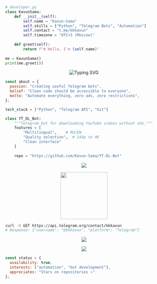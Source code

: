 ```python
# developer.py
class KavunSama:
    def __init__(self):
        self.name = "Kavun-Sama"
        self.skills = ["Python", "Telegram Bots", "Automation"]
        self.contact = "t.me/kkkavun"
        self.timezone = "UTC+3 (Moscow)"
        
    def greet(self):
        return f"# Hello, I'm {self.name}"
        
me = KavunSama()
print(me.greet())
```

<div align="center">
  <img src="https://readme-typing-svg.herokuapp.com?font=Fira+Code&pause=1000&color=FFFFFF&center=true&vCenter=true&width=435&lines=Python+Developer;Telegram+Bot+Creator;Automation+Enthusiast" alt="Typing SVG" />
</div>

```javascript
const about = {
  passion: "Creating useful Telegram bots",
  belief: "Clean code should be accessible to everyone",
  motto: "Automate everything, zero ads, zero restrictions",
};
```

```python
tech_stack = ["Python", "Telegram API", "Git"]
```

```python
class YT_DL_Bot:
    """Telegram bot for downloading YouTube videos without ads."""
    features = [
        "Multilingual",    # RU/EN
        "Quality selection",  # 144p to 4K
        "Clean interface"
    ]
    
    repo = "https://github.com/Kavun-Sama/YT-DL-Bot"
```

<div align="center">
  <a href="https://github.com/Kavun-Sama/YT-DL-Bot">
    <img src="https://github-readme-stats.vercel.app/api/pin/?username=Kavun-Sama&repo=YT-DL-Bot&theme=dark" />
  </a>
</div>

<p align="center">
  <img height="150em" src="https://github-readme-stats.vercel.app/api?username=Kavun-Sama&show_icons=true&theme=dark&include_all_commits=true&count_private=true"/>
</p>

```bash
curl -X GET https://api.telegram.org/contact/kkkavun
# Response: {"username": "@kkkavun", "platform": "Telegram"}
```

<p align="center">
  <a href="https://t.me/kkkavun">
    <img src="https://img.shields.io/badge/Telegram-@kkkavun-000000?style=flat-square&logo=telegram&logoColor=white" />
  </a>
</p>

<div align="center">
  <img src="https://capsule-render.vercel.app/api?type=waving&color=gradient&height=100&section=footer&animation=twinkling" />
</div>

```javascript
const status = {
  availability: true,
  interests: ["automation", "bot development"],
  appreciates: "Stars on repositories ⭐"
};
```
